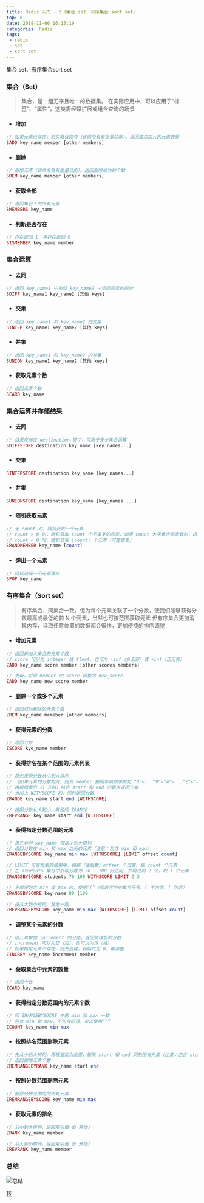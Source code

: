 ```yaml
---
title: Redis 入门 - 3（集合 set、有序集合 sort set）
top: 0
date: 2018-11-06 16:15:19
categories: Redis
tags:
 - redis
 - set
 - sort set
---
```

集合 set、有序集合sort set
<!--more-->
### 集合（Set）

> 集合，是一组无序且唯一的数据集。
> 在实际应用中，可以应用于“标签”、“属性”，这类需经常扩展或组合查询的场景

* #### 增加

```php
// 如果元素已存在，则忽略该命令（该命令具有批量功能）。返回成功加入的元素数量
SADD key_name member [other members]
```

* #### 删除

```php
// 删除元素（该命令具有批量功能）。返回删除成功的个数
SREM key_name member [other members]
```

* #### 获取全部

```php
// 返回集合下的所有元素
SMEMBERS key_name
```

* #### 判断是否存在

```php
// 存在返回 1，不存在返回 0
SISMEMBER key_name member
```

### 集合运算

* #### 去同

```php
// 返回 key_name1 中剔除 key_name2 中相同元素的部分
SDIFF key_name1 key_name2 [其他 keys]
```

* #### 交集

```php
// 返回 key_name1 和 key_name2 的交集
SINTER key_name1 key_name2 [其他 keys]
```

* #### 并集

```php
// 返回 key_name1 和 key_name2 的并集
SUNION key_name1 key_name2 [其他 keys]
```

* #### 获取元素个数

```php
// 返回元素个数
SCARD key_name
```

### 集合运算并存储结果

* #### 去同

```php
// 结果存储在 destination 键中，可用于多步集合运算
SDIFFSTORE destination key_name [key_names...]
```

* #### 交集

```php
SINTERSTORE destination key_name [key_names...]
```

* #### 并集

```php
SUNIONSTORE destination key_name [key_names ...]
```

* #### 随机获取元素

```php
// 无 count 时，随机获取一个元素
// count > 0 时，随机获取 count 个不重复的元素，如果 count 大于集合元素数时，返回全部
// count < 0 时，随机获取 |count| 个元素（可能重复）
SRANDMEMBER key_name [count]
```

* #### 弹出一个元素

```php
// 随机选择一个元素弹出
SPOP key_name
```

### 有序集合（Sort set）

> 有序集合，同集合一致，但为每个元素关联了一个分数，使我们能够获得分数最高或最低的前 N 个元素，当然也可按范围获取元素
> 但有序集合更加消耗内存，读取任意位置的数据都会很快，更加便捷的排序调整

* #### 增加元素

```php
// 返回新加入集合的元素个数
// score 可以为 integer 或 float，也可为 -inf（负无穷）或 +inf（正无穷）
ZADD key_name score member [other scores members]

// 更新，将原 member 的 score 调整为 new_score
ZADD key_name new_score member
```

* #### 删除一个或多个元素

```php
// 返回成功删除的元素个数
ZREM key_name memeber [other members]
```

* #### 获得元素的分数

```php
// 返回分数
ZSCORE kye_name member
```

* #### 获得排名在某个范围的元素列表

```php
// 首先按照分数从小到大排序
// （如果元素的分数相同，则对 member 按照字典顺序排列 “0”<...“9”<“A”<...“Z”<“a”...<“z”）
// 再根据索引（0 开始）结合 start 和 end 的要求返回元素
// 当加上 WITHSCORE 时，同时返回分数 
ZRANGE key_name start end [WITHSCORE]

// 按照分数从大到小，其他同 ZRANGE
ZREVRANGE key_name start end [WITHSCORE]
```

* #### 获得指定分数范围的元素

```php
// 首先会对 key_name 按从小到大排列
// 返回分数在 min 和 max 之间的元素（注意：包含 min 和 max）
ZRANGEBYSCORE key_name min max [WITHSCORE] [LIMIT offset count]

// LIMIT 可在检索的结果中，偏移（往后数）offset 个位置，取 count 个元素
// 在 students 集合中获取分数为 70 ~ 100 分之间，并跳过前 2 个，取 3 个元素
ZRANGEBYSCORE students 70 100 WITHSCORE LIMIT 2 3

// 不希望包含 min 或 max 时，使用“(”（同数学中的集合符号，( 不包含，[ 包含）
ZRANGEBYSCORE key_name 80 (100

// 按从大到小排列，其他一致
ZREVRANGEBYSCORE key_name min max [WITHSCORE] [LIMIT offset count]
```

* #### 调整某个元素的分数

```php
// 给元素增加 increment 的分值，返回更改后的分数
// increment 可以为正（加），也可以为负（减）
// 如果指定元素不存在，则先创建，初始化为 0，再调整
ZINCRBY key_name increment member
```

* #### 获取集合中元素的数量

```php
// 返回个数
ZCARD key_name
```

* #### 获得指定分数范围内的元素个数

```php
// 同 ZRANGEBYSOCRE 中的 min 和 max 一致
// 包含 min 和 max，不包含的话，可以使用“(”
ZCOUNT key_name min max
```

* #### 按照排名范围删除元素

```php
// 先从小到大排列，再根据索引位置，删除 start 和 end 间的所有元素（注意：包含 start 和 end）
// 返回删除元素个数
ZREMRANGEBYRANK key_name start end
```

* #### 按照分数范围删除元素

```php
// 删除分数范围内的所有元素
ZREMRANGEBYSCORE key_name min max
```

* #### 获取元素的排名

```php
// 从小到大排列，返回索引值（0 开始）
ZRANK key_name member

// 从大到小排列，返回索引值（0 开始）
ZREVRANK key_name member
```

### 总结

![总结](http://p5tq1m3a9.bkt.clouddn.com/hexo_blog/static/redis3.jpg)

[转](https://laravel-china.org/articles/8103/redis-introduction-1-basic-key-operation)
